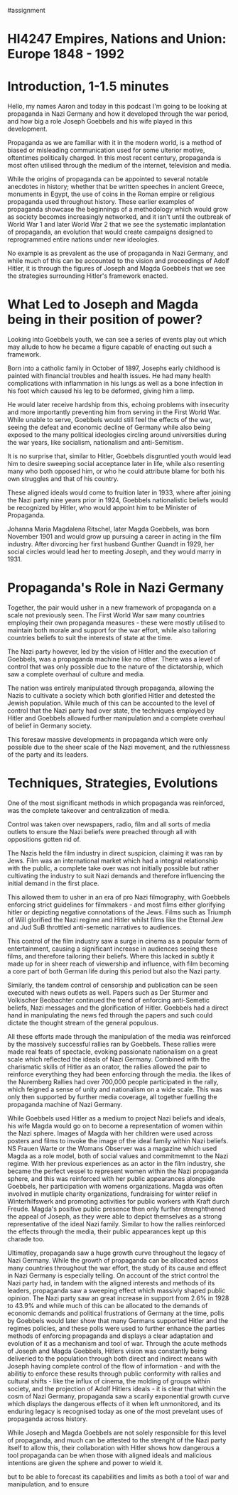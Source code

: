 #assignment 


# HI4247 Empires, Nations and Union: Europe 1848 - 1992
# Introduction, 1-1.5 minutes

Hello, my names Aaron and today in this podcast I'm going to be looking at propaganda in Nazi Germany and how it developed through the war period, and how big a role Joseph Goebbels and his wife played in this development. 

Propaganda as we are familiar with it in the modern world, is a method of biased or misleading communication used for some ulterior motive, oftentimes politically charged. In this most recent century, propaganda is most often utilised through the medium of the internet, television and media. 

While the origins of propaganda can be appointed to several notable anecdotes in history; whether that be written speeches in ancient Greece, monuments in Egypt, the use of coins in the Roman empire or religious propaganda used throughout history. These earlier examples of propaganda showcase the beginnings of a methodology which would grow as society becomes increasingly networked, and it isn't until the outbreak of World War 1 and later World War 2 that we see the systematic implantation of propaganda, an evolution that would create campaigns designed to reprogrammed entire nations under new ideologies. 

No example is as prevalent as the use of propaganda in Nazi Germany, and while much of this can be accounted to the vision and proceedings of Adolf Hitler, it is through the figures of Joseph and Magda Goebbels that we see the strategies surrounding Hitler's framework enacted. 

# What Led to Joseph and Magda being in their position of power?

Looking into Goebbels youth, we can see a series of events play out which may allude to how he became a figure capable of enacting out such a framework.

Born into a catholic family in October of 1897, Josephs early childhood is painted with financial troubles and health issues. He had many health complications with inflammation in his lungs as well as a bone infection in his foot which caused his leg to be deformed, giving him a limp.

He would later receive hardship from this, echoing problems with insecurity and more importantly preventing him from serving in the First World War. While unable to serve, Goebbels would still feel the effects of the war, seeing the defeat and economic decline of Germany while also being exposed to the many political ideologies circling around universities during the war years, like socialism, nationalism and anti-Semitism.

It is no surprise that, similar to Hitler, Goebbels disgruntled youth would lead him to desire sweeping social acceptance later in life, while also resenting many who both opposed him, or who he could attribute blame for both his own struggles and that of his country.

These aligned ideals would come to fruition later in 1933, where after joining the Nazi party nine years prior in 1924, Goebbels nationalistic beliefs would be recognized by Hitler, who would appoint him to be Minister of Propaganda.

Johanna Maria Magdalena Ritschel, later Magda Goebbels, was born November 1901 and would grow up pursuing a career in acting in the film industry. After divorcing her first husband Gunther Quandt in 1929, her social circles would lead her to meeting Joseph, and they would marry in 1931.

# Propaganda's Role in Nazi Germany

Together, the pair would usher in a new framework of propaganda on a scale not previously seen. The First World War saw many countries employing their own propaganda measures - these were mostly utilised to maintain both morale and support for the war effort, while also tailoring countries beliefs to suit the interests of state at the time. 

The Nazi party however, led by the vision of Hitler and the execution of Goebbels, was a propaganda machine like no other. There was a level of control that was only possible due to the nature of the dictatorship, which saw a complete overhaul of culture and media.

The nation was entirely manipulated through propaganda, allowing the Nazis to cultivate a society which both glorified Hitler and detested the Jewish population. While much of this can be accounted to the level of control that the Nazi party had over state, the techniques employed by Hitler and Goebbels allowed further manipulation and a complete overhaul of belief in Germany society.

This foresaw massive developments in propaganda which were only possible due to the sheer scale of the Nazi movement, and the ruthlessness of the party and its leaders.

# Techniques, Strategies, Evolutions

One of the most significant methods in which propaganda was reinforced, was the complete takeover and centralization of media.

Control was taken over newspapers, radio, film and all sorts of media outlets to ensure the Nazi beliefs were preached through all with oppositions  gotten rid of.

The Nazis held the film industry in direct suspicion, claiming it was ran by Jews. Film was an international market which had a integral relationship with the public, a complete take over was not initially possible but rather cultivating the industry to suit Nazi demands and therefore influencing the initial demand in the first place.

This allowed them to usher in an era of pro Nazi filmography, with Goebbels enforcing strict guidelines for filmmakers - and most films either glorifying hitler or depicting negative connotations of the Jews. Films such as Triumph of Will glorified the Nazi regime and Hitler whilst films like the Eternal Jew and Jud SuB throttled anti-semetic narratives to audiences.

This control of the film industry saw a surge in cinema as a popular form of entertainment, causing a significant increase in audiences seeing these films, and therefore tailoring their beliefs. Where this lacked in subtly it made up for in sheer reach of viewership and influence, with film becoming a core part of both German life during this period but also the Nazi party.

Similarly, the tandem control of censorship and publication can be seen executed with news outlets as well. Papers such as Der Sturmer and Volkischer Beobachter continued the trend of enforcing anti-Semetic beliefs, Nazi messages and the glorification of Hitler. Goebbels had a direct hand in manipulating the news fed through the papers and such could dictate the thought stream of the general populous.

All these efforts made through the manipulation of the media was reinforced by the massively successful rallies ran by Goebbels. These rallies were made real feats of spectacle, evoking passionate nationalism on a great scale which reflected the ideals of Nazi Germany. Combined with the charismatic skills of Hitler as an orator, the rallies allowed the pair to reinforce everything they had been enforcing through the media. the likes of the Nuremberg Rallies had over 700,000 people participated in the rally, which feigned a sense of unity and nationalism on a wide scale. This was only then supported by further media coverage, all together fuelling the propaganda machine of Nazi Germany. 

While Goebbels used Hitler as a medium to project Nazi beliefs and ideals, his wife Magda would go on to become a representation of women within the Nazi sphere. Images of Magda with her children were used across posters and films to invoke the image of the ideal family within Nazi beliefs. NS Frauen Warte or the Womans Observer was a magazine which used Magda as a role model, both of social values and commitmemnt to the Nazi regime. With her previous experiences as an actor in the film industry, she became the perfect vessel to represent women within the Nazi propaganda sphere, and this was reinforced with her public appearances alongside Goebbels, her participation with womens organizations. Magda was often involved in mutliple charity organizations, fundraising for winter relief in Winterhilfswerk and promoting activities for public workers with Kraft durch Freude.
Magda's positive public presence then only further strenghthened the appeal of Joseph, as they were able to depict themselves as a strong representative of the ideal Nazi family. 
Similar to how the rallies reinforced the effects through the media, their public appearances kept up this charade too.

Ultimatley, propaganda saw a huge growth curve throughout the legacy of Nazi Germany. While the growth of propaganda can be allocated across many countries throughout the war effort, the study of its cause and effect in Nazi Germany is especially telling. On account of the strict control the Nazi party had, in tandem with the aligned interests and methods of its leaders, propaganda saw a sweeping effect which massivly shaped public opinion. The Nazi party saw an great increase in support from 2.6% in 1928 to 43.9% and while much of this can be allocated to the demands of economic demands and political frustrations of Germany at the time, polls by Goebbels would later show that many Germans supported Hitler and the regimes policies, and these polls were used to further enhance the parties methods of enforcing propaganda and displays a clear adaptation and evolution of it as a mechanism and tool of war. Through the acute methods of Joseph and Magda Goebbels, Hitlers vision was constantly being deliveried to the population through both direct and indirect means with Joseph having complete control of the flow of information - and with the abilitiy to enforce these results through public conformity with rallies and cultural shifts - like the influx of cinema, the molding of groups within society, and the projection of Adolf Hitlers ideals - it is clear that within the cosm of Nazi Germany, propaganda saw a scarily exponential growth curve which displays the dangerous effects of it when left unmonitored, and its enduring legacy is recognised today as one of the most prevelant uses of propaganda across history. 

While Joseph and Magda Goebbels are not solely responsible for this level of propaganda, and much can be attested to the strenght of the Nazi party itself to allow this, their collaboration with Hitler shows how dangerous a tool propaganda can be when those with aligned ideals and malicious intentions are given the sphere and power to wield it.

but to be able to forecast its capabilities and limits as both a tool of war and manipulation, and to ensure 











